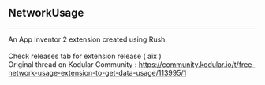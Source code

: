 ## NetworkUsage
---
An App Inventor 2 extension created using Rush.
<br><br>
Check releases tab for extension release ( aix )
<br>Original thread on Kodular Community : https://community.kodular.io/t/free-network-usage-extension-to-get-data-usage/113995/1
